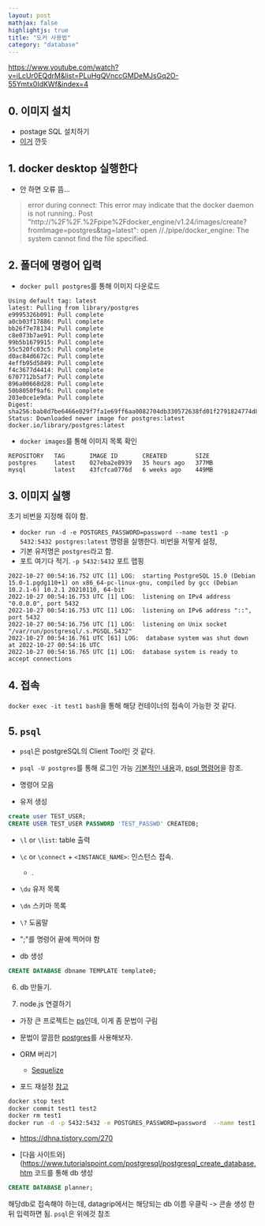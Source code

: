 ```yaml
---
layout: post
mathjax: false
highlightjs: true
title: "도커 사용법"
category: "database"
---
```


https://www.youtube.com/watch?v=iLcUr0EQdrM&list=PLuHgQVnccGMDeMJsGq2O-55Ymtx0IdKWf&index=4


## 0. 이미지 설치
- postage SQL 설치하기
- [이거](https://hub.docker.com/_/postgres) 깐듯
## 1. docker desktop 실행한다
- 안 하면 오류 뜸...

> error during connect: This error may indicate that the docker daemon is not running.: Post "http://%2F%2F.%2Fpipe%2Fdocker_engine/v1.24/images/create?fromImage=postgres&tag=latest": open //./pipe/docker_engine: The system cannot find the file specified.

## 2. 폴더에 명령어 입력
- `docker pull postgres`를 통해 이미지 다운로드

```
Using default tag: latest
latest: Pulling from library/postgres
e9995326b091: Pull complete
a0cb03f17886: Pull complete
bb26f7e78134: Pull complete
c8e073b7ae91: Pull complete
99b5b1679915: Pull complete
55c520fc03c5: Pull complete
d0ac84d6672c: Pull complete
4effb95d5849: Pull complete
f4c3677d4414: Pull complete
6707712b5af7: Pull complete
896a00668d28: Pull complete
50b8050f9af6: Pull complete
203e0ce1e9da: Pull complete
Digest: sha256:bab8d7be6466e029f7fa1e69ff6aa0082704db330572638fd01f2791824774d8
Status: Downloaded newer image for postgres:latest
docker.io/library/postgres:latest
```

- `docker images`를 통해 이미지 목록 확인    
```
REPOSITORY   TAG       IMAGE ID       CREATED        SIZE
postgres     latest    027eba2e8939   35 hours ago   377MB
mysql        latest    43fcfca0776d   6 weeks ago    449MB
```

## 3. 이미지 실행

초기 비번을 지정해 줘야 함.

- `docker run -d -e POSTGRES_PASSWORD=password --name test1 -p 5432:5432 postgres:latest` 명령을 실행한다. 비번을 저렇게 설정,
- 기본 유저명은 `postgres`라고 함.
- 포트 여기다 적기. `-p 5432:5432` 포트 맵핑

```
2022-10-27 00:54:16.752 UTC [1] LOG:  starting PostgreSQL 15.0 (Debian 15.0-1.pgdg110+1) on x86_64-pc-linux-gnu, compiled by gcc (Debian 10.2.1-6) 10.2.1 20210110, 64-bit
2022-10-27 00:54:16.753 UTC [1] LOG:  listening on IPv4 address "0.0.0.0", port 5432
2022-10-27 00:54:16.753 UTC [1] LOG:  listening on IPv6 address "::", port 5432
2022-10-27 00:54:16.756 UTC [1] LOG:  listening on Unix socket "/var/run/postgresql/.s.PGSQL.5432"
2022-10-27 00:54:16.761 UTC [61] LOG:  database system was shut down at 2022-10-27 00:54:16 UTC
2022-10-27 00:54:16.765 UTC [1] LOG:  database system is ready to accept connections
```

## 4. 접속
`docker exec -it test1 bash`을 통해 해당 컨테이너의 접속이 가능한 것 같다.

## 5. `psql`
- `psql`은 postgreSQL의 Client Tool인 것 같다.
- `psql -U postgres`를 통해 로그인 가능
[기본적인 내용](https://mangkyu.tistory.com/71)과, [psql 명령어](https://king-minwook.tistory.com/85)을 참조.


- 명령어 모음
- 유저 생성

```sql
create user TEST_USER;
CREATE USER TEST_USER PASSWORD 'TEST_PASSWD' CREATEDB;
```
- `\l` or `\list`: table 출력
- `\c` or `\connect` + `<INSTANCE_NAME>`: 인스턴스 접속. 
     - .
- `\du` 유저 목록
- `\dn` 스키마 목록
- `\?` 도움말
- ";"를 명령어 끝에 찍어야 함

- db 생성
```sql
CREATE DATABASE dbname TEMPLATE template0;
```

6. db 만들기.

7. node.js 연결하기
- 가장 큰 프로젝트는 [ps]()인데, 이게 좀 문법이 구림
- 문법이 깔끔한 [postgres](https://github.com/porsager/postgres)를 사용해보자.
- ORM 버리기
     - [Sequelize](https://www.npmjs.com/package/sequelize)


- 포드 재설정 [참고](https://www.baeldung.com/linux/assign-port-docker-container)
```bash
docker stop test
docker commit test1 test2
docker rm test1
docker run -d -p 5432:5432 -e POSTGRES_PASSWORD=password  --name test1 test2
```

- https://dhna.tistory.com/270

- [다음 사이트와](https://www.tutorialspoint.com/postgresql/postgresql_create_database.htm 코드를 통해 db 생성
```sql
CREATE DATABASE planner;
```

해당db로 접속해야 하는데, datagrip에서는 해당되는 db 이름 우클릭 -> 콘솔 생성 한 뒤 입력하면 됨.
`psql`은 위에것 참조

